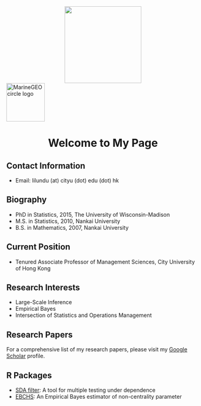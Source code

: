 <div id="header" align="center">
  <img src="https://media.giphy.com/media/M9gbBd9nbDrOTu1Mqx/giphy.gif" width="200"/>
</div>

<img src="/dulilun/OneDrive\ -\ City\ University\ of\ Hong\ Kong/FDR.wedp" alt="MarineGEO circle logo" style="height: 100px; width:100px;"/>

<h1 align="center">Welcome to My Page</h1>

## Contact Information
- Email: lilundu (at) cityu (dot) edu (dot) hk

## Biography
- PhD in Statistics, 2015, The University of Wisconsin-Madison
- M.S. in Statistics, 2010, Nankai University
- B.S. in Mathematics, 2007, Nankai University

## Current Position
- Tenured Associate Professor of Management Sciences, City University of Hong Kong

## Research Interests
- Large-Scale Inference
- Empirical Bayes
- Intersection of Statistics and Operations Management

## Research Papers
For a comprehensive list of my research papers, please visit my [Google Scholar](https://scholar.google.com/citations?user=4on4dj4AAAAJ&hl=en) profile.

## R Packages
- [SDA filter](https://github.com/dulilun/sdafilter): A tool for multiple testing under dependence
- [EBCHS](https://github.com/dulilun/EBCHS): An Empirical Bayes estimator of non-centrality parameter
